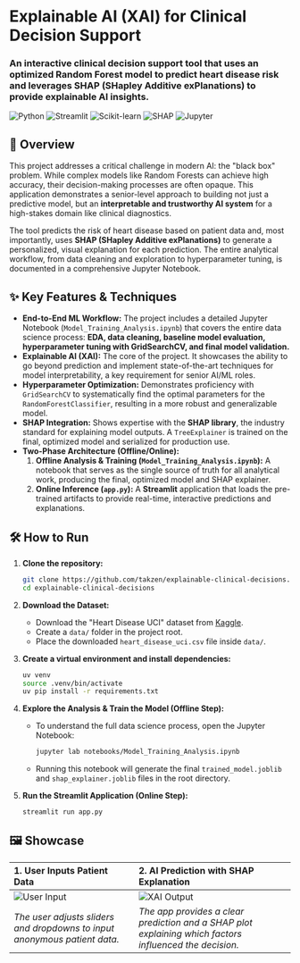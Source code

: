 # Explainable AI (XAI) for Clinical Decision Support

### An interactive clinical decision support tool that uses an optimized Random Forest model to predict heart disease risk and leverages SHAP (SHapley Additive exPlanations) to provide explainable AI insights.

![Python](https://img.shields.io/badge/Python-3.9+-blue?logo=python) ![Streamlit](https://img.shields.io/badge/Streamlit-1.50.0-orange?logo=streamlit) ![Scikit-learn](https://img.shields.io/badge/Scikit--learn-1.7.2-orange) 
![SHAP](https://img.shields.io/badge/SHAP-Explainable_AI-blue)
![Jupyter](https://img.shields.io/badge/Jupyter-Lab-orange?logo=jupyter)


## 🚀 Overview

This project addresses a critical challenge in modern AI: the "black box" problem. While complex models like Random Forests can achieve high accuracy, their decision-making processes are often opaque. This application demonstrates a senior-level approach to building not just a predictive model, but an **interpretable and trustworthy AI system** for a high-stakes domain like clinical diagnostics.

The tool predicts the risk of heart disease based on patient data and, most importantly, uses **SHAP (SHapley Additive exPlanations)** to generate a personalized, visual explanation for each prediction. The entire analytical workflow, from data cleaning and exploration to hyperparameter tuning, is documented in a comprehensive Jupyter Notebook.

## ✨ Key Features & Techniques

*   **End-to-End ML Workflow:** The project includes a detailed Jupyter Notebook (`Model_Training_Analysis.ipynb`) that covers the entire data science process: **EDA, data cleaning, baseline model evaluation, hyperparameter tuning with GridSearchCV, and final model validation.**
*   **Explainable AI (XAI):** The core of the project. It showcases the ability to go beyond prediction and implement state-of-the-art techniques for model interpretability, a key requirement for senior AI/ML roles.
*   **Hyperparameter Optimization:** Demonstrates proficiency with `GridSearchCV` to systematically find the optimal parameters for the `RandomForestClassifier`, resulting in a more robust and generalizable model.
*   **SHAP Integration:** Shows expertise with the **SHAP library**, the industry standard for explaining model outputs. A `TreeExplainer` is trained on the final, optimized model and serialized for production use.
*   **Two-Phase Architecture (Offline/Online):**
    1.  **Offline Analysis & Training (`Model_Training_Analysis.ipynb`):** A notebook that serves as the single source of truth for all analytical work, producing the final, optimized model and SHAP explainer.
    2.  **Online Inference (`app.py`):** A **Streamlit** application that loads the pre-trained artifacts to provide real-time, interactive predictions and explanations.

## 🛠️ How to Run

1.  **Clone the repository:**
    ```bash
    git clone https://github.com/takzen/explainable-clinical-decisions.git
    cd explainable-clinical-decisions
    ```

2.  **Download the Dataset:**
    *   Download the "Heart Disease UCI" dataset from [Kaggle](https://www.kaggle.com/datasets/redwankarimsony/heart-disease-data).
    *   Create a `data/` folder in the project root.
    *   Place the downloaded `heart_disease_uci.csv` file inside `data/`.

3.  **Create a virtual environment and install dependencies:**
    ```bash
    uv venv
    source .venv/bin/activate
    uv pip install -r requirements.txt
    ```

4.  **Explore the Analysis & Train the Model (Offline Step):**
    *   To understand the full data science process, open the Jupyter Notebook:
        ```bash
        jupyter lab notebooks/Model_Training_Analysis.ipynb
        ```
    *   Running this notebook will generate the final `trained_model.joblib` and `shap_explainer.joblib` files in the root directory.

5.  **Run the Streamlit Application (Online Step):**
    ```bash
    streamlit run app.py
    ```

## 🖼️ Showcase

| 1. User Inputs Patient Data                             | 2. AI Prediction with SHAP Explanation                  |
| :-------------------------------------------------------- | :------------------------------------------------------ |
| ![User Input](images/01_user_input.png)                   | ![XAI Output](images/02_shap_explanation.png)           |
| *The user adjusts sliders and dropdowns to input anonymous patient data.* | *The app provides a clear prediction and a SHAP plot explaining which factors influenced the decision.* |
